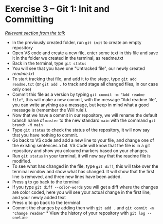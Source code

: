 # Exercise 3 – Git 1: Init and Committing

_[Relevant section from the talk](https://github.com/perenstrom/talks/blob/main/2025-09-05-hyper-island-git/2025-09-05-hyper-island-git-2.pdf)_

- In the previously created folder, run `git init` to create an empty repository
- Open VS code and create a new file, enter some text in this file and save it in the folder we created in the terminal, as readme.txt
- Back in the terminal, type `git status`
- You will see that you have one "Untracked file", our newly created _readme.txt_
- To start tracking that file, and add it to the stage, type `git add readme.txt` (or `git add .` to track and stage all changed files, in our case only one)
- Commit this file as a version by typing `git commit -m "Add readme file"`, this will make a new commit, with the message "Add readme file", you can write anything as a message, but keep in mind what a good message is (remember the Will rule!).
- Now that we have a commit in our repository, we will rename the default branch name of `master` to the new standard `main` with the command `git branch -M main`
- Type `git status` to check the status of the repository, it will now say that you have nothing to commit.
- Go back to VS code and add a new line to your file, and change one of the existing sentences a bit. VS Code will know that the file is in a git repository and show you coloured markers based on your changes.
- Run `git status` in your terminal, it will now say that the readme file is modified.
- To see what has changed in the file, type `git diff`, this will take over the terminal window and show what has changed. It will show that the first line is removed, and three new lines have been added.
- Press `q` to go back to the terminal
- If you type `git diff --color-words` you will get a diff where the changes are color coded, here you will see your actual change in the first line, and your newly added text
- Press q to go back to the terminal
- Commit the changes by adding then with `git add .` and `git commit -m "Change readme"` \* View the history of your repository with `git log --oneline`
